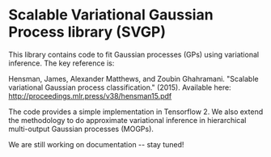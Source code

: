 # Scalable Variational Gaussian Process library (SVGP)

This library contains code to fit Gaussian processes (GPs) using variational
inference. The key reference is:

Hensman, James, Alexander Matthews, and Zoubin Ghahramani. "Scalable variational
Gaussian process classification." (2015).
Available here: http://proceedings.mlr.press/v38/hensman15.pdf

The code provides a simple implementation in Tensorflow 2. We also extend the
methodology to do approximate variational inference in hierarchical multi-output
Gaussian processes (MOGPs).

We are still working on documentation -- stay tuned!
